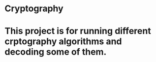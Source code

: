 # Cryptography
# This project is for running different crptography algorithms and decoding some of them.
